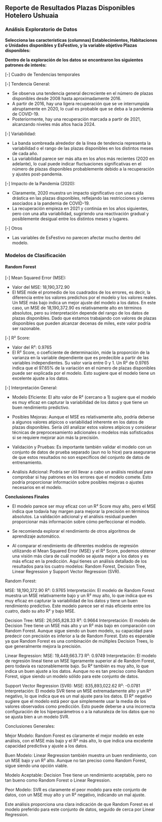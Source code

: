 ## Reporte de Resultados Plazas Disponibles Hotelero Ushuaia
### Análisis Exploratorio de Datos

**Selecciona las características (columnas) Establecimientos, Habitaciones o Unidades disponibles y EsFestivo, y la variable objetivo Plazas disponibles:**

**Dentro de la exploración de los datos se encontraron los siguientes patrones de interés:**

[-] Cuadro de Tendencias temporales

[-] Tendencia General:

- Se observa una tendencia general decreciente en el número de plazas disponibles desde 2008 hasta aproximadamente 2016.
- A partir de 2016, hay una ligera recuperación que se ve interrumpida abruptamente en 2020, lo cual es probable que se deba a la pandemia de COVID-19.
- Posteriormente, hay una recuperación marcada a partir de 2021, alcanzando niveles más altos hacia 2024.

[-] Variabilidad:

- La banda sombreada alrededor de la línea de tendencia representa la variabilidad o el rango de las plazas disponibles en los distintos meses de cada año.
- La variabilidad parece ser más alta en los años más recientes (2020 en adelante), lo cual puede indicar fluctuaciones significativas en el número de plazas disponibles probablemente debido a la recuperación y ajustes post-pandemia.

[-] Impacto de la Pandemia (2020):

- Claramente, 2020 muestra un impacto significativo con una caída drástica en las plazas disponibles, reflejando las restricciones y cierres asociados a la pandemia de COVID-19.
- La recuperación empieza en 2021 y continúa en los años siguientes, pero con una alta variabilidad, sugiriendo una reactivación gradual y posiblemente desigual entre los distintos meses y lugares.

[-] Otros

- Las variables de EsFestivo no parecen afectar mucho dentro del modelo.


### Modelos de Clasificación

#### Random Forest 

[-] Mean Squared Error (MSE):

- Valor del MSE: 18,190,372.90
- El MSE mide el promedio de los cuadrados de los errores, es decir, la diferencia entre los valores predichos por el modelo y los valores reales. Un MSE más bajo indica un mejor ajuste del modelo a los datos.
En este caso, un MSE de 18,190,372.90 es relativamente alto en términos absolutos, pero su interpretación depende del rango de los datos de plazas disponibles. Dado que estamos trabajando con valores de plazas disponibles que pueden alcanzar decenas de miles, este valor podría ser razonable.


[-] R² Score:

- Valor del R²: 0.9765
- El R² Score, o coeficiente de determinación, mide la proporción de la varianza en la variable dependiente que es predecible a partir de las variables independientes. Su valor varía entre 0 y 1.
Un R² de 0.9765 indica que el 97.65% de la variación en el número de plazas disponibles puede ser explicada por el modelo. Esto sugiere que el modelo tiene un excelente ajuste a los datos.


[-] Interpretación General:

- Modelo Eficiente:
El alto valor de R² (cercano a 1) sugiere que el modelo es muy eficaz en capturar la variabilidad de los datos y que tiene un buen rendimiento predictivo.

- Posibles Mejoras:
Aunque el MSE es relativamente alto, podría deberse a algunos valores atípicos o variabilidad inherente en los datos de plazas disponibles. Sería útil analizar estos valores atípicos y considerar técnicas de preprocesamiento adicionales o modelos más sofisticados si se requiere mejorar aún más la precisión.

- Validación y Pruebas:
Es importante también validar el modelo con un conjunto de datos de prueba separado (aun no lo hice) para asegurarse de que estos resultados no son específicos del conjunto de datos de entrenamiento.

- Análisis Adicional:
Podría ser útil llevar a cabo un análisis residual para comprobar si hay patrones en los errores que el modelo comete. Esto podría proporcionar información sobre posibles mejoras o ajustes necesarios en el modelo.


**Conclusiones Finales**

- El modelo parece ser muy eficaz con un R² Score muy alto, pero el MSE indica que todavía hay margen para mejorar la precisión en términos absolutos. La validación adicional y el análisis residual pueden proporcionar más información sobre cómo perfeccionar el modelo.

- Se recomienda explorar el rendimiento de otros algoritmos de aprendizaje automático.

- Al comparar el rendimiento de diferentes modelos de regresión utilizando el Mean Squared Error (MSE) y el R² Score, podemos obtener una visión más clara de cuál modelo se ajusta mejor a los datos y es más eficaz en la predicción. Aquí tienes un análisis detallado de los resultados para los cuatro modelos: Random Forest, Decision Tree, Linear Regression y Support Vector Regression (SVR).

Random Forest:

MSE: 18,190,372.90
R²: 0.9765
Interpretación: El modelo de Random Forest muestra un MSE relativamente bajo y un R² muy alto, lo que indica que es muy eficaz en capturar la variabilidad de los datos y tiene un buen rendimiento predictivo. Este modelo parece ser el más eficiente entre los cuatro, dado su alto R² y bajo MSE.

Decision Tree:
MSE: 26,065,828.33
R²: 0.9664
Interpretación: El modelo de Decision Tree tiene un MSE más alto y un R² más bajo en comparación con Random Forest. Aunque sigue siendo un buen modelo, su capacidad para predecir con precisión es inferior a la de Random Forest. Esto es esperable ya que Random Forest es una combinación de múltiples Decision Trees, lo que generalmente mejora la precisión.

Linear Regression:
MSE: 19,449,663.73
R²: 0.9749
Interpretación: El modelo de regresión lineal tiene un MSE ligeramente superior al de Random Forest, pero todavía es razonablemente bajo. Su R² también es muy alto, lo que indica un buen ajuste a los datos. Aunque no es tan preciso como Random Forest, sigue siendo un modelo sólido para este conjunto de datos.

Support Vector Regression (SVR):
MSE: 835,893,022.62
R²: -0.0781
Interpretación: El modelo SVR tiene un MSE extremadamente alto y un R² negativo, lo que indica que es un mal ajuste para los datos. El R² negativo sugiere que el modelo está peor que simplemente usar la media de los valores observados como predicción. Esto puede deberse a una incorrecta configuración de los hiperparámetros o a la naturaleza de los datos que no se ajusta bien a un modelo SVR. 


Conclusiones Generales:

Mejor Modelo: Random Forest es claramente el mejor modelo en este análisis, con el MSE más bajo y el R² más alto, lo que indica una excelente capacidad predictiva y ajuste a los datos.

Buen Modelo: Linear Regression también muestra un buen rendimiento, con un MSE bajo y un R² alto. Aunque no tan preciso como Random Forest, sigue siendo una opción viable.

Modelo Aceptable: Decision Tree tiene un rendimiento aceptable, pero no tan bueno como Random Forest o Linear Regression.

Peor Modelo: SVR es claramente el peor modelo para este conjunto de datos, con un MSE muy alto y un R² negativo, indicando un mal ajuste.

Este análisis proporciona una clara indicación de que Random Forest es el modelo preferido para este conjunto de datos, seguido de cerca por Linear Regression.
